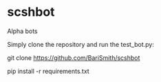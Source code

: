 # scshbot
Alpha bots

Simply clone the repository and run the test_bot.py:

git clone https://github.com/BariSmith/scshbot

pip install -r requirements.txt
